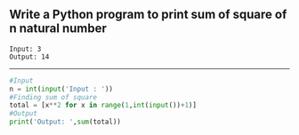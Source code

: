 ## Write a Python program to print sum of square of n natural number

```
Input: 3
Output: 14
```

---

```python
#Input
n = int(input('Input : '))
#Finding sum of square
total = [x**2 for x in range(1,int(input())+1)]
#Output
print('Output: ',sum(total))
```